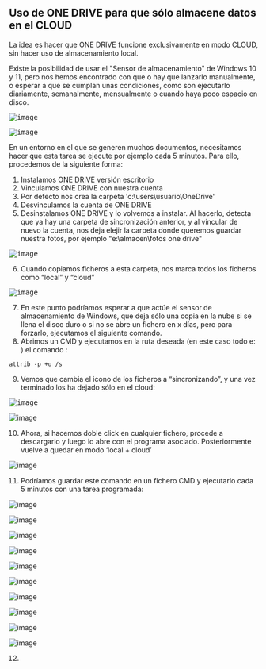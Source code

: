 ## Uso de ONE DRIVE para que sólo almacene datos en el CLOUD

La idea es hacer que ONE DRIVE funcione exclusivamente en modo CLOUD, sin hacer uso de almacenamiento local.

Existe la posibilidad de usar el "Sensor de almacenamiento" de Windows 10 y 11, pero nos hemos encontrado con que o hay que lanzarlo manualmente, o esperar a que se cumplan unas condiciones, como son ejecutarlo diariamente, semanalmente, mensualmente o cuando haya poco espacio en disco.

<kbd>![image](https://github.com/informaticaeloy/Manuales-And-HowTo/assets/20743678/a3329afe-20c7-4e71-b427-2ef8acf78dce)</kbd>

<kbd>![image](https://github.com/informaticaeloy/Manuales-And-HowTo/assets/20743678/86434499-a08d-409f-a4bd-7c390bb01116)</kbd>

En un entorno en el que se generen muchos documentos, necesitamos hacer que esta tarea se ejecute por ejemplo cada 5 minutos. Para ello, procedemos de la siguiente forma:

1. Instalamos ONE DRIVE versión escritorio
2. Vinculamos ONE DRIVE con nuestra cuenta
3. Por defecto nos crea la carpeta 'c:\users\usuario\OneDrive'
4. Desvinculamos la cuenta de ONE DRIVE
5. Desinstalamos ONE DRIVE y lo volvemos a instalar. Al hacerlo, detecta que ya hay una carpeta de sincronización anterior, y al vincular de nuevo la cuenta, nos deja elejir la carpeta donde queremos guardar nuestra fotos, por ejemplo "e:\almacen\fotos one drive"

<kbd>![image](https://github.com/informaticaeloy/Manuales-And-HowTo/assets/20743678/143c2cce-56b1-4a54-a622-35af0c1a910b)</kbd>

6. Cuando copiamos ficheros a esta carpeta, nos marca todos los ficheros como “local” y “cloud”

<kbd>![image](https://github.com/informaticaeloy/Manuales-And-HowTo/assets/20743678/eccf5c6e-447d-4967-9206-1cf6cb0cf485)</kbd>

7. En este punto podríamos esperar a que actúe el sensor de almacenamiento de Windows, que deja sólo una copia en la nube si se llena el disco duro o si no se abre un fichero en x días, pero para forzarlo, ejecutamos el siguiente comando.
8. Abrimos un CMD y ejecutamos en la ruta deseada (en este caso todo e: ) el comando :

```shell
attrib -p +u /s
```

9.	Vemos que cambia el icono de los ficheros a “sincronizando”, y una vez terminado los ha dejado sólo en el cloud:

<kbd>![image](https://github.com/informaticaeloy/Manuales-And-HowTo/assets/20743678/d5ccc5b5-eed5-4ed3-a547-b2c02e933424)</kbd>

<kdb>![image](https://github.com/informaticaeloy/Manuales-And-HowTo/assets/20743678/3551e030-c144-4574-8c12-c78367fb175a)</kbd>

10. Ahora, si hacemos doble click en cualquier fichero, procede a descargarlo y luego lo abre con el programa asociado. Posteriormente vuelve a quedar en modo ‘local + cloud’

<kdb>![image](https://github.com/informaticaeloy/Manuales-And-HowTo/assets/20743678/6bd3e571-f522-4ea2-aa19-7d7382be94d6)</kdb>

11. Podríamos guardar este comando en un fichero CMD y ejecutarlo cada 5 minutos con una tarea programada:

<kdb>![image](https://github.com/informaticaeloy/Manuales-And-HowTo/assets/20743678/f7eb5866-ebed-481d-9dc1-2c942e7c4597)</kdb>

<kdb>![image](https://github.com/informaticaeloy/Manuales-And-HowTo/assets/20743678/3e0b3ead-4ee9-46a3-bb8e-f5a042224553)</kdb>

<kdb>![image](https://github.com/informaticaeloy/Manuales-And-HowTo/assets/20743678/5719907f-3903-45a8-a63b-d909f40f1024)</kdb>

<kdb>![image](https://github.com/informaticaeloy/Manuales-And-HowTo/assets/20743678/dd11da61-ea04-4855-be26-78253373b3b2)</kdb>

<kdb>![image](https://github.com/informaticaeloy/Manuales-And-HowTo/assets/20743678/b09b5253-f211-4f2c-9488-16ceda834971)</kdb>

<kdb>![image](https://github.com/informaticaeloy/Manuales-And-HowTo/assets/20743678/bc5b9b2e-f8b5-40d1-bb8f-e6a48fe7dacb)</kdb>

<kdb>![image](https://github.com/informaticaeloy/Manuales-And-HowTo/assets/20743678/87d2b4fa-10d9-43da-a8d7-eded60a05237)</kdb>

<kdb>![image](https://github.com/informaticaeloy/Manuales-And-HowTo/assets/20743678/866ecab0-4f3a-461b-85d1-d38b66508c89)</kdb>

<kdb>![image](https://github.com/informaticaeloy/Manuales-And-HowTo/assets/20743678/ed126926-f675-483a-822d-7d12d992c001)</kdb>

<kdb>![image](https://github.com/informaticaeloy/Manuales-And-HowTo/assets/20743678/712c032c-ea0b-4d6d-910b-79133e4095de)</kdb>

12. 






